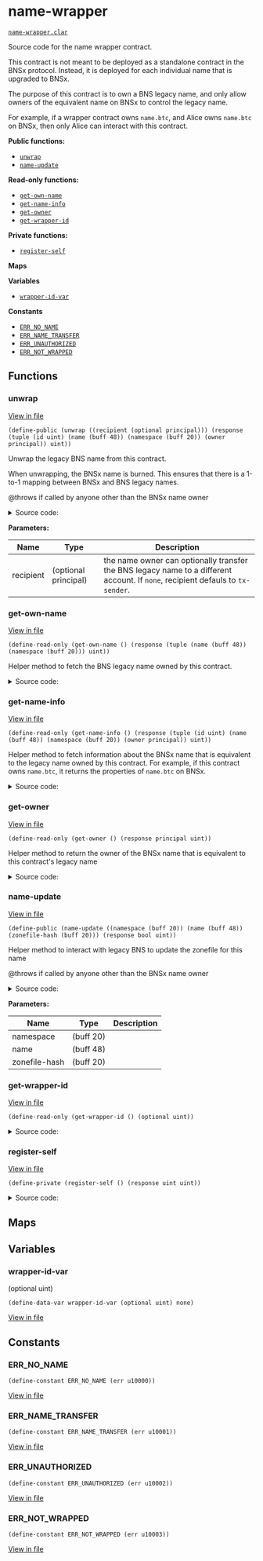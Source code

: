 # name-wrapper

[`name-wrapper.clar`](../contracts/name-wrapper.clar)

Source code for the name wrapper contract.

This contract is not meant to be deployed as a standalone contract in the BNSx
protocol. Instead, it is deployed for each individual name that is upgraded to
BNSx.

The purpose of this contract is to own a BNS legacy name, and only allow owners
of the equivalent name on BNSx to control the legacy name.

For example, if a wrapper contract owns `name.btc`, and Alice owns `name.btc` on
BNSx, then only Alice can interact with this contract.

**Public functions:**

- [`unwrap`](#unwrap)
- [`name-update`](#name-update)

**Read-only functions:**

- [`get-own-name`](#get-own-name)
- [`get-name-info`](#get-name-info)
- [`get-owner`](#get-owner)
- [`get-wrapper-id`](#get-wrapper-id)

**Private functions:**

- [`register-self`](#register-self)

**Maps**

**Variables**

- [`wrapper-id-var`](#wrapper-id-var)

**Constants**

- [`ERR_NO_NAME`](#ERR_NO_NAME)
- [`ERR_NAME_TRANSFER`](#ERR_NAME_TRANSFER)
- [`ERR_UNAUTHORIZED`](#ERR_UNAUTHORIZED)
- [`ERR_NOT_WRAPPED`](#ERR_NOT_WRAPPED)

## Functions

### unwrap

[View in file](../contracts/name-wrapper.clar#L29)

`(define-public (unwrap ((recipient (optional principal))) (response (tuple (id uint) (name (buff 48)) (namespace (buff 20)) (owner principal)) uint))`

Unwrap the legacy BNS name from this contract.

When unwrapping, the BNSx name is burned. This ensures that there is a 1-to-1
mapping between BNSx and BNS legacy names.

@throws if called by anyone other than the BNSx name owner

<details>
  <summary>Source code:</summary>

```clarity
(define-public (unwrap (recipient (optional principal)))
  (let
    (
      (props (try! (get-name-info)))
      (new-owner (default-to tx-sender recipient))
      (owner (get owner props))
    )
    (asserts! (is-eq tx-sender owner) ERR_UNAUTHORIZED)
    (try! (contract-call? 'ST1PQHQKV0RJXZFY1DGX8MNSNYVE3VGZJSRTPGZGM.bnsx-registry burn (get id props)))
    (unwrap! (as-contract (contract-call? 'SP000000000000000000002Q6VF78.bns name-transfer (get namespace props) (get name props) new-owner none)) ERR_NAME_TRANSFER)
    (ok props)
  )
)
```

</details>

**Parameters:**

| Name      | Type                 | Description                                                                                                                     |
| --------- | -------------------- | ------------------------------------------------------------------------------------------------------------------------------- |
| recipient | (optional principal) | the name owner can optionally transfer the BNS legacy name to a different account. If `none`, recipient defauls to `tx-sender`. |

### get-own-name

[View in file](../contracts/name-wrapper.clar#L44)

`(define-read-only (get-own-name () (response (tuple (name (buff 48)) (namespace (buff 20))) uint))`

Helper method to fetch the BNS legacy name owned by this contract.

<details>
  <summary>Source code:</summary>

```clarity
(define-read-only (get-own-name)
  (ok (unwrap! (contract-call? 'SP000000000000000000002Q6VF78.bns resolve-principal (as-contract tx-sender)) ERR_NO_NAME))
)
```

</details>

### get-name-info

[View in file](../contracts/name-wrapper.clar#L51)

`(define-read-only (get-name-info () (response (tuple (id uint) (name (buff 48)) (namespace (buff 20)) (owner principal)) uint))`

Helper method to fetch information about the BNSx name that is equivalent to the
legacy name owned by this contract. For example, if this contract owns
`name.btc`, it returns the properties of `name.btc` on BNSx.

<details>
  <summary>Source code:</summary>

```clarity
(define-read-only (get-name-info)
  (let
    (
      (name (try! (get-own-name)))
      (props (unwrap! (contract-call? 'ST1PQHQKV0RJXZFY1DGX8MNSNYVE3VGZJSRTPGZGM.bnsx-registry get-name-properties name) ERR_NOT_WRAPPED))
    )
    (ok props)
  )
)
```

</details>

### get-owner

[View in file](../contracts/name-wrapper.clar#L63)

`(define-read-only (get-owner () (response principal uint))`

Helper method to return the owner of the BNSx name that is equivalent to this
contract's legacy name

<details>
  <summary>Source code:</summary>

```clarity
(define-read-only (get-owner)
  (ok (get owner (try! (get-name-info))))
)
```

</details>

### name-update

[View in file](../contracts/name-wrapper.clar#L70)

`(define-public (name-update ((namespace (buff 20)) (name (buff 48)) (zonefile-hash (buff 20))) (response bool uint))`

Helper method to interact with legacy BNS to update the zonefile for this name

@throws if called by anyone other than the BNSx name owner

<details>
  <summary>Source code:</summary>

```clarity
(define-public (name-update (namespace (buff 20)) (name (buff 48)) (zonefile-hash (buff 20)))
  (let
    (
      (props (try! (get-name-info)))
    )
    (asserts! (is-eq tx-sender (get owner props)) ERR_UNAUTHORIZED)
    (asserts! (is-eq (get namespace props) namespace) ERR_UNAUTHORIZED)
    (asserts! (is-eq (get name props) name) ERR_UNAUTHORIZED)
    (match (as-contract (contract-call? 'SP000000000000000000002Q6VF78.bns name-update namespace name zonefile-hash))
      r (ok true)
      e (err (to-uint e))
    )
  )
)
```

</details>

**Parameters:**

| Name          | Type      | Description |
| ------------- | --------- | ----------- |
| namespace     | (buff 20) |             |
| name          | (buff 48) |             |
| zonefile-hash | (buff 20) |             |

### get-wrapper-id

[View in file](../contracts/name-wrapper.clar#L85)

`(define-read-only (get-wrapper-id () (optional uint))`

<details>
  <summary>Source code:</summary>

```clarity
(define-read-only (get-wrapper-id)
  (var-get wrapper-id-var)
)
```

</details>

### register-self

[View in file](../contracts/name-wrapper.clar#L89)

`(define-private (register-self () (response uint uint))`

<details>
  <summary>Source code:</summary>

```clarity
(define-private (register-self)
  (let
    (
      (self (as-contract tx-sender))
      (id (try! (contract-call? 'ST1PQHQKV0RJXZFY1DGX8MNSNYVE3VGZJSRTPGZGM.wrapper-migrator register-wrapper self)))
    )
    (var-set wrapper-id-var (some id))
    (ok id)
  )
)
```

</details>

## Maps

## Variables

### wrapper-id-var

(optional uint)

```clarity
(define-data-var wrapper-id-var (optional uint) none)
```

[View in file](../contracts/name-wrapper.clar#L18)

## Constants

### ERR_NO_NAME

```clarity
(define-constant ERR_NO_NAME (err u10000))
```

[View in file](../contracts/name-wrapper.clar#L13)

### ERR_NAME_TRANSFER

```clarity
(define-constant ERR_NAME_TRANSFER (err u10001))
```

[View in file](../contracts/name-wrapper.clar#L14)

### ERR_UNAUTHORIZED

```clarity
(define-constant ERR_UNAUTHORIZED (err u10002))
```

[View in file](../contracts/name-wrapper.clar#L15)

### ERR_NOT_WRAPPED

```clarity
(define-constant ERR_NOT_WRAPPED (err u10003))
```

[View in file](../contracts/name-wrapper.clar#L16)
